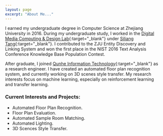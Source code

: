```yaml
---
layout: page
excerpt: "About Me..."
---
```

I earned my undergraduate degree in Computer Science at Zhejiang University in 2016. During my undergraduate study, I worked in the [Digital Media Computing & Design Lab](http://www.dcd.zju.edu.cn/){:target="_blank"} under [Siliang Tang](http://person.zju.edu.cn/en/siliang){:target="_blank"}. I contributed to the ZJU Entity Discovery and Linking System and won the first place in the NIST 2016 Text Analysis Conference Knowledge Base Population Contest.

After graduate, I joined [Qunhe Information Technology](http://www.kujiale.com/){:target="_blank"} as a research engineer. I have created an automated floor plan recognition system, and currently working on 3D scenes style transfer. My research interests focus on machine learning, especially on reinforcement learning and transfer learning.

### Current Interests and Projects:

- Automated Floor Plan Recognition.
- Floor Plan Evaluation.
- Automated Sample Room Matching.
- Automated Lighting.
- 3D Scences Style Transfer.
